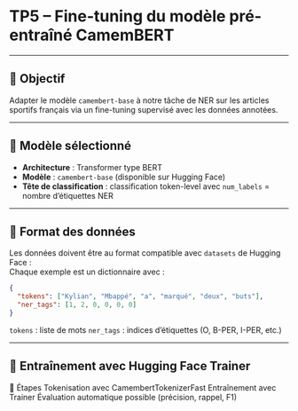 # TP5 – Fine-tuning du modèle pré-entraîné CamemBERT

---

## 🎯 Objectif

Adapter le modèle `camembert-base` à notre tâche de NER sur les articles sportifs français via un fine-tuning supervisé avec les données annotées.

---

## 🧠 Modèle sélectionné

- **Architecture** : Transformer type BERT
- **Modèle** : `camembert-base` (disponible sur Hugging Face)
- **Tête de classification** : classification token-level avec `num_labels` = nombre d’étiquettes NER

---

## 🧾 Format des données

Les données doivent être au format compatible avec `datasets` de Hugging Face :  
Chaque exemple est un dictionnaire avec :

```json
{
  "tokens": ["Kylian", "Mbappé", "a", "marqué", "deux", "buts"],
  "ner_tags": [1, 2, 0, 0, 0, 0]
}
```

`tokens` : liste de mots
`ner_tags` : indices d’étiquettes (O, B-PER, I-PER, etc.)

---

## 🧰 Entraînement avec Hugging Face Trainer

🔧 Étapes
Tokenisation avec CamembertTokenizerFast
Entraînement avec Trainer
Évaluation automatique possible (précision, rappel, F1)